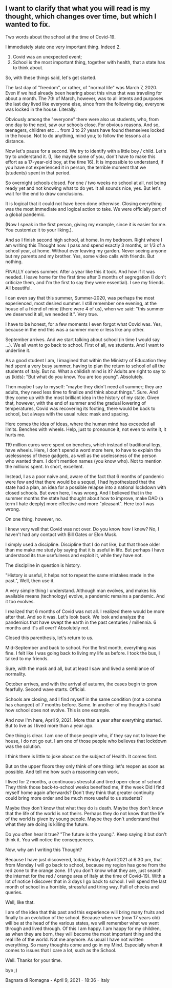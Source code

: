 

## I want to clarify that what you will read is my thought, which changes over time, but which I wanted to fix.


Two words about the school at the time of Covid-19.

I immediately state one very important thing. Indeed 2.
1) Covid was an unexpected event;
2) School is the most important thing, together with health, that a state has to think about.

So, with these things said, let's get started.

The last day of "freedom", or rather, of "normal life" was March 7, 2020. Even if we had already been hearing about this virus that was traveling for about a month.
The 7th of March, however, was to all intents and purposes the last day lived like everyone else, since from the following day, everyone was locked in the house. Literally.

Obviously among the "everyone" there were also us students, who, from one day to the next, saw our schools close. For obvious reasons.
And so, teenagers, children etc ... from 3 to 2? years have found themselves locked in the house. Not to do anything, mind you; to follow the lessons at a distance.

Now let's pause for a second. We try to identify with a little boy / child. Let's try to understand it. (I, like maybe some of you, don't have to make this effort as a 17-year-old boy, at the time 16).
It is impossible to understand, if you have not experienced it in person, the terrible moment that we (students) spent in that period.

So overnight schools closed.
For one / two weeks no school at all, not being ready yet and not knowing what to do yet.
It all sounds nice, yes. But let's wait for the end to draw conclusions.

It is logical that it could not have been done otherwise. Closing everything was the most immediate and logical action to take. We were officially part of a global pandemic.

(Now I speak in the first person, giving my example, since it is easier for me. You customize it to your liking.).

And so I finish second high school, at home. In my bedroom.
Right where I am writing this Thought now.
I pass and spend exactly 3 months, or 1/3 of a school year, at home. Without ever leaving my garden. Never seeing anyone but my parents and my brother.
Yes, some video calls with friends. But nothing.

FINALLY comes summer. After a year like this it took. And how if it was needed.
I leave home for the first time after 3 months of segregation (I don't criticize them, and I'm the first to say they were essential). I see my friends. All beautiful.

I can even say that this summer, Summer-2020, was perhaps the most experienced, most desired summer.
I still remember one evening, at the house of a friend of mine (there were 4 of us), when we said: "this summer we deserved it all, we needed it.". Very true.

I have to be honest, for a few moments I even forgot what Covid was. Yes, because in the end this was a summer more or less like any other.

September arrives. And we start talking about school (in time I would say ...). We all want to go back to school. First of all, we students. And I want to underline it.

As a good student I am, I imagined that within the Ministry of Education they had spent a very busy summer, having to plan the return to school of all the students of Italy.
But no. What a childish mind is it? Adults are right to say to us (kids): "But what do you know. You are too young". Absolutely.

Then maybe I say to myself: "maybe they didn't need all summer; they are adults, they need less time to finalize and think about things.". Sure.
And they come up with the most brilliant idea in the history of my state. Given that, however, with the end of summer and the gradual lowering of temperatures, Covid was recovering its footing,
there would be back to school, but always with the usual rules: mask and spacing.

Here comes the idea of ideas, where the human mind has exceeded all limits. Benches with wheels.
Help, just to pronounce it, not even to write it, it hurts me.

119 million euros were spent on benches, which instead of traditional legs, have wheels. Here, I don't spend a word more here,
to have to explain the uselessness of these gadgets, as well as the uselessness of the person who wanted them. I don't mention names (you know who). Not to mention the millions spent.
In short, excellent.

Instead, I as a poor naive and, aware of the fact that 6 months of pandemic were few and that there would be a sequel, I had hypothesized that the state had a plan, an idea for a possible relapse into a national lockdown with closed schools. But even here, I was wrong.
And I believed that in the summer months the state had thought about how to improve, make DAD (a term I hate deeply) more effective and more "pleasant".
Here too I was wrong.

On one thing, however, no.

I knew very well that Covid was not over. Do you know how I knew? No, I haven't had any contact with Bill Gates or Elon Musk.

I simply used a discipline. Discipline that I do not like, but that those older than me make me study by saying that it is useful in life.
But perhaps I have understood its true usefulness and exploit it, while they have not.

The discipline in question is history.

"History is useful, it helps not to repeat the same mistakes made in the past.", Well, then use it.

A very simple thing I understand. Although man evolves, and makes his available means (technology) evolve, a pandemic remains a pandemic. And it too evolves.

I realized that 6 months of Covid was not all. I realized there would be more after that. And so it was.
Let's look back. We look and analyze the pandemics that have swept the earth in the past centuries / millennia. 6 months and it's all over? Absolutely not.

Closed this parenthesis, let's return to us.

Mid-September and back to school. For the first month, everything was fine. I felt like I was going back to living my life as before. I took the bus, I talked to my friends.


Sure, with the mask and all, but at least I saw and lived a semblance of normality.

October arrives, and with the arrival of autumn, the cases begin to grow fearfully. Second wave starts. Official.

Schools are closing, and I find myself in the same condition (not a comma has changed) of 7 months before. Same. In another of my thoughts I said how school does not evolve. This is one example.

And now I'm here, April 9, 2021. More than a year after everything started. But to live as I lived more than a year ago.

One thing is clear. I am one of those people who, if they say not to leave the house, I do not go out. I am one of those people who believes that lockdown was the solution.

I think there is little to joke about on the subject of Health. It comes first.

But on the upper floors they only think of one thing: let's reopen as soon as possible. And tell me how such a reasoning can work.

I lived for 2 months, a continuous stressful and tired open-close of school. They think those back-to-school weeks benefited me, if the week
Did I find myself home again afterwards? Don't they think that greater continuity could bring more order and be much more useful to us students?

Maybe they don't know that what they do is death. Maybe they don't know that the life of the world is not theirs. Perhaps they do not know that the life of the world is given by young people.
Maybe they don't understand that what they are doing is killing the future.

Do you often hear it true? "The future is the young.". Keep saying it but don't think it. You will notice the consequences.

Now, why am I writing this Thought?

Because I have just discovered, today, Friday 9 April 2021 at 6:30 pm, that from Monday I will go back to school, because my region has gone from the red zone to the orange zone.
(If you don't know what they are, just search the internet for the red / orange area of Italy at the time of Covid-19).
With a lot of notice I discover that in 3 days I go back to school. I will spend the last month of school in a horrible, stressful and tiring way. Full of checks and queries.

Well, like that.

I am of the idea that this past and this experience will bring many fruits and finally to an evolution of the school. Because when we (now 17 years old) will be at the head of the various states,
we will remember what we went through and lived through. Of this I am happy. I am happy for my children, as when they are born, they will become the most important thing and the real life of the world.
Not me anymore.
As usual I have not written everything. So many thoughts come and go in my Mind. Especially when it comes to issues that I care a lot, such as the School.

Well. Thanks for your time.

bye ;)

Bagnara di Romagna - April 9, 2021 - 18:36 - Italy
